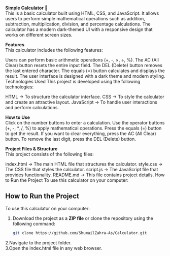 **Simple Calculator** 🧮<br>
This is a basic calculator built using HTML, CSS, and JavaScript. It allows users to perform simple mathematical operations such as addition, subtraction, multiplication, division, and percentage calculations. The calculator has a modern dark-themed UI with a responsive design that works on different screen sizes.

**Features**<br>
This calculator includes the following features:

Users can perform basic arithmetic operations (+, -, ×, ÷, %).
The AC (All Clear) button resets the entire input field.
The DEL (Delete) button removes the last entered character.
The equals (=) button calculates and displays the result.
The user interface is designed with a dark theme and modern styling.
Technologies Used
This project is developed using the following technologies:

HTML → To structure the calculator interface.
CSS → To style the calculator and create an attractive layout.
JavaScript → To handle user interactions and perform calculations.

**How to Use**<br>
Click on the number buttons to enter a calculation.
Use the operator buttons (+, -, *, /, %) to apply mathematical operations.
Press the equals (=) button to get the result.
If you want to clear everything, press the AC (All Clear) button.
To remove the last digit, press the DEL (Delete) button.

**Project Files & Structure**<br>
This project consists of the following files:

index.html → The main HTML file that structures the calculator.
style.css → The CSS file that styles the calculator.
script.js → The JavaScript file that provides functionality.
README.md → This file contains project details.
How to Run the Project
To use this calculator on your computer:

## **How to Run the Project**  <br>
To use this calculator on your computer:  
1. Download the project as a **ZIP file** or clone the repository using the following command:  
   ```bash
   git clone https://github.com/ShumailZahra-As/Calculator.git
2.Navigate to the project folder.<br>
3.Open the index.html file in any web browser.
